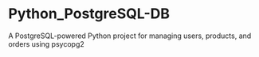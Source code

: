 # Python_PostgreSQL-DB
A PostgreSQL-powered Python project for managing users, products, and orders using psycopg2
